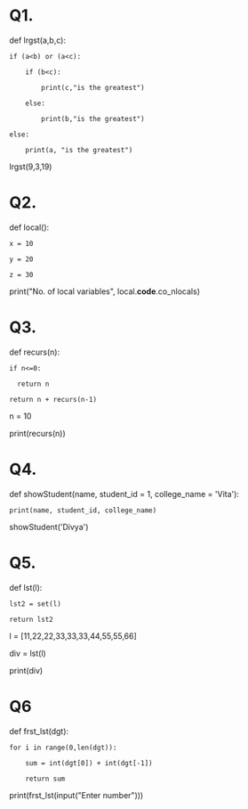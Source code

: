# Q1.

def lrgst(a,b,c):

    if (a<b) or (a<c):
    
        if (b<c):
        
            print(c,"is the greatest")
            
        else:
        
            print(b,"is the greatest")
            
    else:
    
        print(a, "is the greatest")
        

lrgst(9,3,19)


# Q2.

def local():

    x = 10
    
    y = 20
    
    z = 30
    
print("No. of local variables", local.__code__.co_nlocals)


# Q3.

def recurs(n):

    if n<=0:
    
      return n
      
    return n + recurs(n-1)
    

n = 10

print(recurs(n))


# Q4.

def showStudent(name, student_id = 1, college_name = 'Vita'):

    print(name, student_id, college_name)
    

showStudent('Divya')


# Q5.


def lst(l):

    lst2 = set(l)
    
    return lst2
    

    
l =  [11,22,22,33,33,33,44,55,55,66]

div = lst(l)

print(div)



# Q6

def frst_lst(dgt):

    for i in range(0,len(dgt)):
    
        sum = int(dgt[0]) + int(dgt[-1])
        
        return sum
        

print(frst_lst(input("Enter number")))
    
    
    











    
